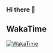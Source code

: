 ### Hi there 👋

## WakaTime

<!--START_SECTION:waka-->
[![WakaTime](https://wakatime.com/badge/user/018df539-d93c-44ca-bf04-98a2380c1932.svg)](https://wakatime.com/@018df539-d93c-44ca-bf04-98a2380c1932)
<!--END_SECTION:waka-->

<!--
**Gabin221/Gabin221** is a ✨ _special_ ✨ repository because its `README.md` (this file) appears on your GitHub profile.

Here are some ideas to get you started:

- 🔭 I’m currently working on ...
- 🌱 I’m currently learning ...
- 👯 I’m looking to collaborate on ...
- 🤔 I’m looking for help with ...
- 💬 Ask me about ...
- 📫 How to reach me: ...
- 😄 Pronouns: ...
- ⚡ Fun fact: ...
-->
